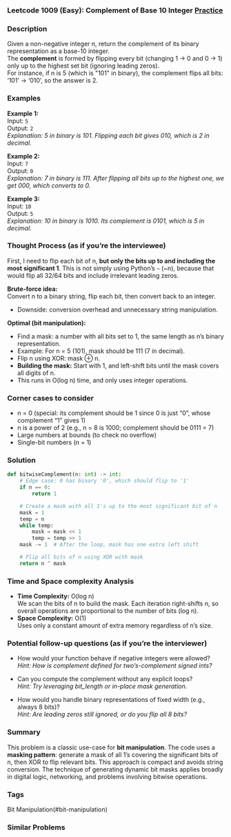### Leetcode 1009 (Easy): Complement of Base 10 Integer [Practice](https://leetcode.com/problems/complement-of-base-10-integer)

### Description  
Given a non-negative integer n, return the complement of its binary representation as a base-10 integer.  
The **complement** is formed by flipping every bit (changing 1 → 0 and 0 → 1) only up to the highest set bit (ignoring leading zeros).  
For instance, if n is 5 (which is "101" in binary), the complement flips all bits: ‘101’ → ‘010’, so the answer is 2.

### Examples  

**Example 1:**  
Input: `5`  
Output: `2`  
*Explanation: 5 in binary is 101. Flipping each bit gives 010, which is 2 in decimal.*

**Example 2:**  
Input: `7`  
Output: `0`  
*Explanation: 7 in binary is 111. After flipping all bits up to the highest one, we get 000, which converts to 0.*

**Example 3:**  
Input: `10`  
Output: `5`  
*Explanation: 10 in binary is 1010. Its complement is 0101, which is 5 in decimal.*

### Thought Process (as if you’re the interviewee)  
First, I need to flip each bit of n, **but only the bits up to and including the most significant 1**. This is not simply using Python’s `~` (~n), because that would flip all 32/64 bits and include irrelevant leading zeros.

**Brute-force idea:**  
Convert n to a binary string, flip each bit, then convert back to an integer.  
- Downside: conversion overhead and unnecessary string manipulation.

**Optimal (bit manipulation):**  
- Find a mask: a number with all bits set to 1, the same length as n’s binary representation.
- Example: For n = 5 (101), mask should be 111 (7 in decimal).
- Flip n using XOR: mask ⊕ n.
- **Building the mask:** Start with 1, and left-shift bits until the mask covers all digits of n.
- This runs in O(log n) time, and only uses integer operations.

### Corner cases to consider  
- n = 0 (special: its complement should be 1 since 0 is just “0”, whose complement “1” gives 1)
- n is a power of 2 (e.g., n = 8 is 1000; complement should be 0111 = 7)
- Large numbers at bounds (to check no overflow)
- Single-bit numbers (n = 1)

### Solution

```python
def bitwiseComplement(n: int) -> int:
    # Edge case: 0 has binary '0', which should flip to '1'
    if n == 0:
        return 1

    # Create a mask with all 1's up to the most significant bit of n
    mask = 1
    temp = n
    while temp:
        mask = mask << 1
        temp = temp >> 1
    mask -= 1  # After the loop, mask has one extra left shift

    # Flip all bits of n using XOR with mask
    return n ^ mask
```

### Time and Space complexity Analysis  

- **Time Complexity:** O(log n)  
  We scan the bits of n to build the mask. Each iteration right-shifts n, so overall operations are proportional to the number of bits (log n).
- **Space Complexity:** O(1)  
  Uses only a constant amount of extra memory regardless of n’s size.

### Potential follow-up questions (as if you’re the interviewer)  

- How would your function behave if negative integers were allowed?  
  *Hint: How is complement defined for two’s-complement signed ints?*

- Can you compute the complement without any explicit loops?  
  *Hint: Try leveraging bit_length or in-place mask generation.*

- How would you handle binary representations of fixed width (e.g., always 8 bits)?  
  *Hint: Are leading zeros still ignored, or do you flip all 8 bits?*

### Summary
This problem is a classic use-case for **bit manipulation**. The code uses a **masking pattern**: generate a mask of all 1’s covering the significant bits of n, then XOR to flip relevant bits. This approach is compact and avoids string conversion. The technique of generating dynamic bit masks applies broadly in digital logic, networking, and problems involving bitwise operations.

### Tags
Bit Manipulation(#bit-manipulation)

### Similar Problems
